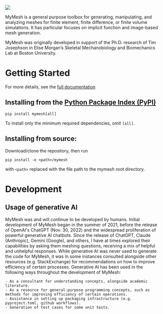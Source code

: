 ![](resources/mymesh_logo.png)

MyMesh is a general purpose toolbox for generating, manipulating, and analyzing 
meshes for finite element, finite difference, or finite volume simulations. It 
has particular focuses on implicit function and image-based mesh generation.

MyMesh was originally developed in support of the Ph.D. research of Tim 
Josephson in Elise Morgan’s Skeletal Mechanobiology and Biomechanics Lab at 
Boston University.

# Getting Started
For more details, see the [full documentation](https://bu-smbl.github.io/mymesh/)

## Installing from the [Python Package Index (PyPI)](https://pypi.org/project/mymesh/)
```
pip install mymesh[all]
```

To install only the minimum required dependencies, omit `[all]`.

## Installing from source:
Download/clone the repository, then run
```
pip install -e <path>/mymesh
```
with `<path>` replaced with the file path to the mymesh root directory.

# Development

## Usage of generative AI
MyMesh was and will continue to be developed by humans. Initial development of
MyMesh began in the summer of 2021, before the release of OpenAI's ChatGPT 
(Nov. 30, 2022) and the widespread proliferation of powerful generative AI 
chatbots. Since the release of ChatGPT, Claude (Anthropic), Gemini (Google), and
others, I have at times explored their capabilities by asking them meshing
questions, receiving a mix of helpful and unhelpful responses. While generative
AI was never used to generate the code for MyMesh, it was in some instances 
consulted alongside other resources (e.g. StackExchange) for recommendations
on how to improve efficiency of certain processes.
Generative AI has been used in the following ways throughout the development of 
MyMesh:

    - As a consultant for understanding concepts, alongside academic literature.
    - As a resource for general-purpose programming concepts, such as methods for improving efficiency of certain operations.
    - Assistance in setting up packaging infrastructure (e.g. pyproject.toml, github workflows).
    - Generation of test cases for some unit tests.
  
